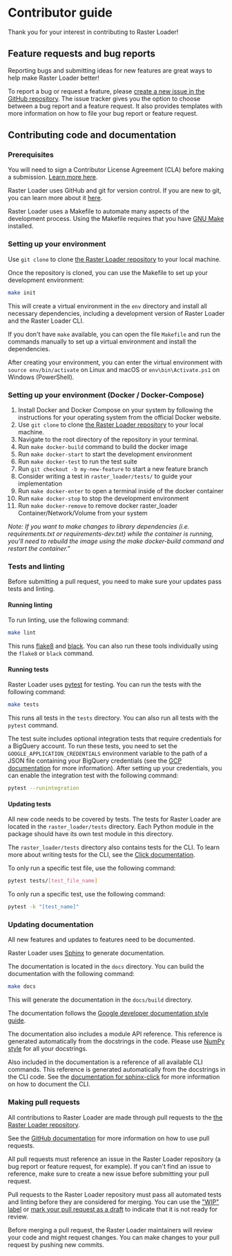 # Contributor guide

Thank you for your interest in contributing to Raster Loader!

## Feature requests and bug reports

Reporting bugs and submitting ideas for new features are great ways to help make Raster
Loader better!

To report a bug or request a feature, please
[create a new issue in the GitHub repository](https://github.com/CartoDB/raster-loader/issues/new/choose).
The issue tracker gives you the option to choose between a bug report and a feature
request. It also provides templates with more information on how to file your bug report
or feature request.

## Contributing code and documentation

### Prerequisites

You will need to sign a Contributor License Agreement (CLA) before making a submission.
[Learn more here](https://carto.com/contributions/).

Raster Loader uses GitHub and git for version control. If you are new to git, you can
learn more about it [here](https://git-scm.com/book/en/v2/Getting-Started-About-Version-Control).

Raster Loader uses a Makefile to automate many aspects of the development process.
Using the Makefile requires that you have [GNU Make](https://www.gnu.org/software/make/) installed.

### Setting up your environment

Use `git clone` to clone [the Raster Loader repository](https://github.com/CartoDB/raster-loader)
to your local machine.

Once the repository is cloned, you can use the Makefile to set up your development
environment:

```bash
make init
```

This will create a virtual environment in the `env` directory and install all
necessary dependencies, including a development version of Raster Loader and the
Raster Loader CLI.

If you don't have `make` available, you can open the file `Makefile` and run the
commands manually to set up a virtual environment and install the dependencies.

After creating your environment, you can enter the virtual environment with
``source env/bin/activate`` on Linux and macOS or ``env\bin\Activate.ps1`` on Windows
(PowerShell).


### Setting up your environment (Docker / Docker-Compose)

1. Install Docker and Docker Compose on your system by following the instructions for your operating system from the official Docker website.
2. Use `git clone` to clone [the Raster Loader repository](https://github.com/CartoDB/raster-loader)
to your local machine.
3. Navigate to the root directory of the repository in your terminal.
4. Run `make docker-build` command to build the docker image
5. Run `make docker-start` to start the development environment
6. Run `make docker-test` to run the test suite
7. Run `git checkout -b my-new-feature` to start a new feature branch
8. Consider writing a test in `raster_loader/tests/` to guide your implementation
9. Run `make docker-enter` to open a terminal inside of the docker container
10. Run `make docker-stop` to stop the development environment
11. Run `make docker-remove` to remove docker raster_loader Container/Network/Volume from your system

*Note: If you want to make changes to library dependencies (i.e. requirements.txt or requirements-dev.txt) while the container is running, you'll need to rebuild the image using the make docker-build command and restart the container."*

### Tests and linting

Before submitting a pull request, you need to make sure your updates pass tests and
linting.

#### Running linting

To run linting, use the following command:

```bash
make lint
```

This runs [flake8](https://flake8.pycqa.org/en/latest/) and
[black](https://black.readthedocs.io/en/stable/). You can also run these tools
individually using the ``flake8`` or ``black`` command.

#### Running tests

Raster Loader uses [pytest](https://docs.pytest.org/en/stable/) for testing. You can
run the tests with the following command:

```bash
make tests
```

This runs all tests in the `tests` directory. You can also run all tests with the
``pytest`` command.

The test suite includes optional integration tests that require credentials for a
BigQuery account. To run these tests, you need to set the `GOOGLE_APPLICATION_CREDENTIALS`
environment variable to the path of a JSON file containing your BigQuery credentials
(see the [GCP documentation](https://cloud.google.com/docs/authentication/provide-credentials-adc#local-key)
for more information). After setting up your credentials, you can enable the integration
test with the following command:

```bash
pytest --runintegration
```

#### Updating tests

All new code needs to be covered by tests. The tests for Raster Loader are located in
the `raster_loader/tests` directory. Each Python module in the package should have its
own test module in this directory.

The `raster_loader/tests` directory also contains tests for the CLI. To learn more about
writing tests for the CLI, see the
[Click documentation](https://click.palletsprojects.com/en/8.1.x/testing/).

To only run a specific test file, use the following command:

```bash
pytest tests/[test_file_name]
```

To only run a specific test, use the following command:

```bash
pytest -k "[test_name]"
```

### Updating documentation

All new features and updates to features need to be documented.

Raster Loader uses [Sphinx](https://www.sphinx-doc.org/en/master/) to generate
documentation.

The documentation is located in the `docs` directory. You can build the documentation
with the following command:

```bash
make docs
```

This will generate the documentation in the `docs/build` directory.

The documentation follows the
[Google developer documentation style guide](https://developers.google.com/style).

The documentation also includes a module API reference. This reference is generated
automatically from the docstrings in the code. Please use
[NumPy style](https://numpydoc.readthedocs.io/en/latest/format.html) for all your
docstrings.

Also included in the documentation is a reference of all available CLI commands.
This reference is generated automatically from the docstrings in the CLI code. See
the [documentation for sphinx-click](https://sphinx-click.readthedocs.io/en/latest/)
for more information on how to document the CLI.

### Making pull requests

All contributions to Raster Loader are made through pull requests to the
[the Raster Loader repository](https://github.com/CartoDB/raster-loader).

See the [GitHub documentation](https://docs.github.com/en/pull-requests/collaborating-with-pull-requests)
for more information on how to use pull requests.

All pull requests must reference an issue in the Raster Loader repository (a bug report
or feature request, for example). If you can't find an issue to reference, make
sure to create a new issue before submitting your pull request.

Pull requests to the Raster Loader repository must pass all automated tests and linting
before they are considered for merging. You can use the ["WIP" label](https://github.com/CartoDB/raster-loader/labels/WIP)
or [mark your pull request as a draft](https://docs.github.com/en/pull-requests/collaborating-with-pull-requests/proposing-changes-to-your-work-with-pull-requests/about-pull-requests#draft-pull-requests)
to indicate that it is not ready for review.

Before merging a pull request, the Raster Loader maintainers will review your code and
might request changes. You can make changes to your pull request by pushing new commits.
